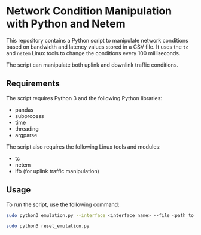 # Network Condition Manipulation with Python and Netem

This repository contains a Python script to manipulate network conditions based on bandwidth and latency values stored in a CSV file. It uses the `tc` and `netem` Linux tools to change the conditions every 100 milliseconds.

The script can manipulate both uplink and downlink traffic conditions.

## Requirements

The script requires Python 3 and the following Python libraries:

- pandas
- subprocess
- time
- threading
- argparse

The script also requires the following Linux tools and modules:

- tc
- netem
- ifb (for uplink traffic manipulation)

## Usage

To run the script, use the following command:

```bash
sudo python3 emulation.py --interface <interface_name> --file <path_to_your_csv_file> --direction <uplink_or_downlink>

sudo python3 reset_emulation.py 
